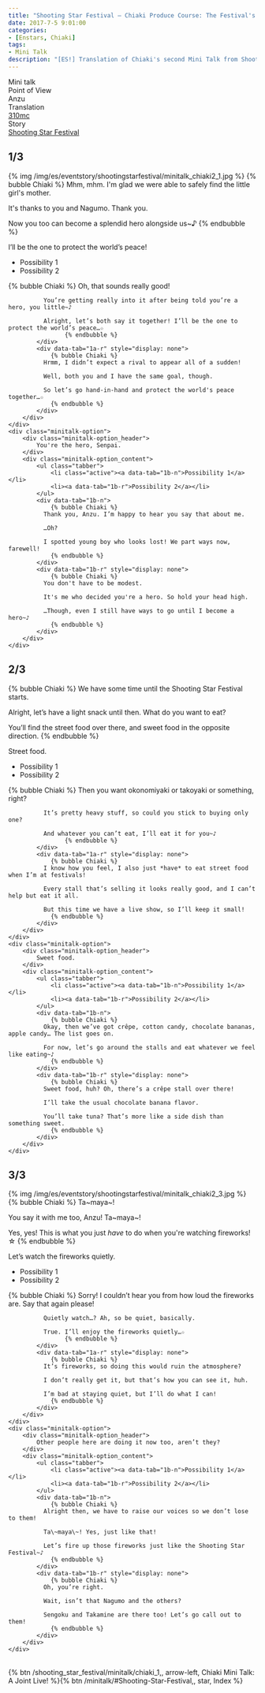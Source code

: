 ```yaml
---
title: "Shooting Star Festival – Chiaki Produce Course: The Festival's Hero"
date: 2017-7-5 9:01:00
categories:
- [Enstars, Chiaki]
tags:
- Mini Talk
description: "[ES!] Translation of Chiaki's second Mini Talk from Shooting Star Festival. From Anzu's POV."
---
```

<div class="three-wrapper" style="--storyColor:#965e7d;--storyColor-rgb:150,94,125;--storyColor-h:326.8;--storyColor-s: 23%;--storyColor-l:47.8%;">
    <div class="info-area">
        <div class="info">
            <div class="info-item characters">
                <div class="label">
                    Mini talk
                </div>
                <div class="value">
								<a href="/categories/Enstars/Chiaki" character="Chiaki"></a>
                </div>
            </div>
            <div class="info-item one">
                <div class="label">
                    Point of View
                </div>
                <div class="value">
                    Anzu
                </div>
            </div>
            <div class="info-item two">
                <div class="label">
                    Translation
                </div>
                <div class="value">
                    <a href="/about">310mc</a>
                </div>
            </div>
            <div class="info-item three">
                <div class="label">
                   Story
                </div>
                <div class="value">
                    <a href="/shooting_star_festival">Shooting Star Festival</a>
                </div>
            </div>
        </div>
    </div>
</div>

<!-- more -->

## <div mt="rare"></div> 1/3
{% img /img/es/eventstory/shootingstarfestival/minitalk_chiaki2_1.jpg %}
{% bubble Chiaki %}
Mhm, mhm. I'm glad we were able to safely find the little girl's mother.

It's thanks to you and Nagumo. Thank you.

Now you too can become a splendid hero alongside us~♪
{% endbubble %}

<div class="minitalk" character="Anzu">
    <div class="minitalk-option">
        <div class="minitalk-option_header">
            I’ll be the one to protect the world’s peace!
        </div>
        <div class="minitalk-option_content">
			<ul class="tabber">
				<li class="active"><a data-tab="1a-n">Possibility 1</a></li>
				<li><a data-tab="1a-r">Possibility 2</a></li>
			</ul>
			<div data-tab="1a-n">
            	{% bubble Chiaki %}
              Oh, that sounds really good!

              You’re getting really into it after being told you’re a hero, you little~♪

              Alright, let’s both say it together! I’ll be the one to protect the world’s peace…☆
					{% endbubble %}
			</div>
			<div data-tab="1a-r" style="display: none">
            	{% bubble Chiaki %}
              Hrmm, I didn’t expect a rival to appear all of a sudden!

              Well, both you and I have the same goal, though.

              So let’s go hand-in-hand and protect the world's peace together…☆
				{% endbubble %}
			</div>
        </div>
    </div>
	<div class="minitalk-option">
        <div class="minitalk-option_header">
            You're the hero, Senpai.
        </div>
        <div class="minitalk-option_content">
			<ul class="tabber">
				<li class="active"><a data-tab="1b-n">Possibility 1</a></li>
				<li><a data-tab="1b-r">Possibility 2</a></li>
			</ul>
			<div data-tab="1b-n">
            	{% bubble Chiaki %}
              Thank you, Anzu. I’m happy to hear you say that about me.

              …Oh?

              I spotted young boy who looks lost! We part ways now, farewell!
				{% endbubble %}
			</div>
			<div data-tab="1b-r" style="display: none">
            	{% bubble Chiaki %}
              You don't have to be modest.

              It's me who decided you're a hero. So hold your head high.

              …Though, even I still have ways to go until I become a hero~♪
				{% endbubble %}
			</div>
        </div>
    </div>
</div>

## <div mt="rare"></div> 2/3
{% bubble Chiaki %}
We have some time until the Shooting Star Festival starts.

Alright, let’s have a light snack until then. What do you want to eat?

You’ll find the street food over there, and sweet food in the opposite direction.
{% endbubble %}

<div class="minitalk" character="Anzu">
    <div class="minitalk-option">
        <div class="minitalk-option_header">
            Street food.
        </div>
        <div class="minitalk-option_content">
			<ul class="tabber">
				<li class="active"><a data-tab="1a-n">Possibility 1</a></li>
				<li><a data-tab="1a-r">Possibility 2</a></li>
			</ul>
			<div data-tab="1a-n">
            	{% bubble Chiaki %}
              Then you want okonomiyaki or takoyaki or something, right?

              It’s pretty heavy stuff, so could you stick to buying only one?

              And whatever you can’t eat, I’ll eat it for you~♪
					{% endbubble %}
			</div>
			<div data-tab="1a-r" style="display: none">
            	{% bubble Chiaki %}
              I know how you feel, I also just *have* to eat street food when I’m at festivals!

              Every stall that’s selling it looks really good, and I can’t help but eat it all.

              But this time we have a live show, so I’ll keep it small!
				{% endbubble %}
			</div>
        </div>
    </div>
	<div class="minitalk-option">
        <div class="minitalk-option_header">
            Sweet food.
        </div>
        <div class="minitalk-option_content">
			<ul class="tabber">
				<li class="active"><a data-tab="1b-n">Possibility 1</a></li>
				<li><a data-tab="1b-r">Possibility 2</a></li>
			</ul>
			<div data-tab="1b-n">
            	{% bubble Chiaki %}
              Okay, then we’ve got crêpe, cotton candy, chocolate bananas, apple candy… The list goes on.

              For now, let’s go around the stalls and eat whatever we feel like eating~♪
				{% endbubble %}
			</div>
			<div data-tab="1b-r" style="display: none">
            	{% bubble Chiaki %}
              Sweet food, huh? Oh, there’s a crêpe stall over there!

              I’ll take the usual chocolate banana flavor.

              You’ll take tuna? That’s more like a side dish than something sweet.
				{% endbubble %}
			</div>
        </div>
    </div>
</div>

## <div mt="rare"></div> 3/3
{% img /img/es/eventstory/shootingstarfestival/minitalk_chiaki2_3.jpg %}
{% bubble Chiaki %}
Ta\~maya\~!

You say it with me too, Anzu! Ta\~maya\~!

Yes, yes! This is what you just *have* to do when you're watching fireworks! ☆
{% endbubble %}

<div class="minitalk" character="Anzu">
    <div class="minitalk-option">
        <div class="minitalk-option_header">
            Let’s watch the fireworks quietly.
        </div>
        <div class="minitalk-option_content">
			<ul class="tabber">
				<li class="active"><a data-tab="1a-n">Possibility 1</a></li>
				<li><a data-tab="1a-r">Possibility 2</a></li>
			</ul>
			<div data-tab="1a-n">
            	{% bubble Chiaki %}
              Sorry! I couldn’t hear you from how loud the fireworks are. Say that again please!

              Quietly watch…? Ah, so be quiet, basically.

              True. I’ll enjoy the fireworks quietly…☆
					{% endbubble %}
			</div>
			<div data-tab="1a-r" style="display: none">
            	{% bubble Chiaki %}
              It’s fireworks, so doing this would ruin the atmosphere?

              I don’t really get it, but that’s how you can see it, huh.

              I’m bad at staying quiet, but I’ll do what I can!
				{% endbubble %}
			</div>
        </div>
    </div>
	<div class="minitalk-option">
        <div class="minitalk-option_header">
            Other people here are doing it now too, aren’t they?
        </div>
        <div class="minitalk-option_content">
			<ul class="tabber">
				<li class="active"><a data-tab="1b-n">Possibility 1</a></li>
				<li><a data-tab="1b-r">Possibility 2</a></li>
			</ul>
			<div data-tab="1b-n">
            	{% bubble Chiaki %}
              Alright then, we have to raise our voices so we don’t lose to them!

              Ta\~maya\~! Yes, just like that!

              Let’s fire up those fireworks just like the Shooting Star Festival~♪
				{% endbubble %}
			</div>
			<div data-tab="1b-r" style="display: none">
            	{% bubble Chiaki %}
              Oh, you’re right.

              Wait, isn’t that Nagumo and the others?

              Sengoku and Takamine are there too! Let’s go call out to them!
				{% endbubble %}
			</div>
        </div>
    </div>
</div>
<br>
<div toc>{% btn /shooting_star_festival/minitalk/chiaki_1,, arrow-left, Chiaki Mini Talk: A Joint Live! %}{% btn /minitalk/#Shooting-Star-Festival,, star, Index %}</div>
